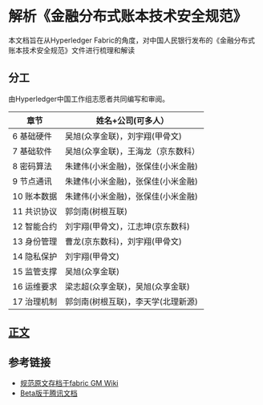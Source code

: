 # 解析《金融分布式账本技术安全规范》

本文档旨在从Hyperledger Fabric的角度，对中国人民银行发布的《金融分布式账本技术安全规范》文件进行梳理和解读


## 分工
由Hyperledger中国工作组志愿者共同编写和审阅。

| 章节      | 姓名+公司(可多人）                |
|---------|---------------------------|
| 6 基础硬件  | 吴旭(众享金联)，刘宇翔(甲骨文)  |
| 7 基础软件  | 吴旭(众享金联)，王海龙（京东数科）        |
| 8 密码算法  | 朱建伟(小米金融)，张保佳(小米金融)       |
| 9 节点通讯  | 朱建伟(小米金融)，张保佳(小米金融)       |
| 10 账本数据 | 朱建伟(小米金融)，张保佳(小米金融)       |
| 11 共识协议 | 郭剑南(树根互联)                 |
| 12 智能合约 | 刘宇翔(甲骨文)，江志坤(京东数科) |
| 13 身份管理 | 曹龙(京东数科)，刘宇翔(甲骨文)  |
| 14 隐私保护 | 刘宇翔(甲骨文)           |
| 15 监管支撑 | 吴旭(众享金联)                  |
| 16 运维要求 | 梁志超(众享金联)，吴旭(众享金联)        |
| 17 治理机制 | 郭剑南(树根互联)，李天学(北理新源)       |


## [正文](main-body.md)
                                                               

## 参考链接
- [规范原文存档于fabric GM Wiki](https://github.com/Hyperledger-TWGC/fabric-gm-wiki/blob/master/%E5%8F%82%E8%80%83%E6%A0%87%E5%87%86/%E9%87%91%E8%9E%8D%E5%88%86%E5%B8%83%E5%BC%8F%E8%B4%A6%E6%9C%AC%E6%8A%80%E6%9C%AF%E5%AE%89%E5%85%A8%E8%A7%84%E8%8C%83.pdf)
- [Beta版于腾讯文档](https://docs.qq.com/doc/DV1VMenFiQXBpeFZK?_t=1613374668034)
